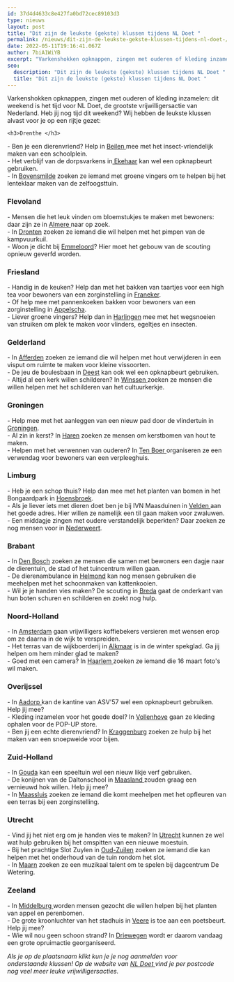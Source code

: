 ```yaml
---
id: 37d4d4633c8e427fa0bd72cec89103d3
type: nieuws
layout: post
title: "Dit zijn de leukste (gekste) klussen tijdens NL Doet "
permalink: /nieuws/dit-zijn-de-leukste-gekste-klussen-tijdens-nl-doet-/
date: 2022-05-11T19:16:41.067Z
author: 7biA1WiYB
excerpt: "Varkenshokken opknappen, zingen met ouderen of kleding inzamelen: dit weekend is het tijd voor NL Doet, de grootste vrijwilligersactie van Nederland. Heb jij nog tijd dit weekend? Wij hebben de leukste klussen alvast voor je op een rijtje gezet:  "
seo:
  description: "Dit zijn de leukste (gekste) klussen tijdens NL Doet "
  title: "Dit zijn de leukste (gekste) klussen tijdens NL Doet "
---
```

Varkenshokken opknappen, zingen met ouderen of kleding inzamelen: dit weekend is het tijd voor NL Doet, de grootste vrijwilligersactie van Nederland. Heb jij nog tijd dit weekend? Wij hebben de leukste klussen alvast voor je op een rijtje gezet:  

    <h3>Drenthe </h3>
<p>- Ben je een dierenvriend? Help in <a href="http://www.nldoet.nl/klus/bijenwerkdag-ikc-ga-de-ridder-zoemt" target="_blank">Beilen </a>mee met het insect-vriendelijk maken van een schoolplein. <br>- Het verblijf van de dorpsvarkens in<a href="https://www.nldoet.nl/klus/klussen-voor-de-dorpsvarkens"> Ekehaar</a> kan wel een opknapbeurt gebruiken. <br>- In <a href="https://www.nldoet.nl/klus/zelfoogsttuin-lenteklaar-maken" target="_blank">Bovensmilde</a> zoeken ze iemand met groene vingers om te helpen bij het lenteklaar maken van de zelfoogsttuin. </p>
<h3>Flevoland</h3>
<p>- Mensen die het leuk vinden om bloemstukjes te maken met bewoners: daar zijn ze in <a href="https://www.nldoet.nl/klus/het-bezorgen-van-een-leuke-dag-aan-de-clienten-van-ac-rondo" target="_blank">Almere </a>naar op zoek. <br>- In <a href="https://www.nldoet.nl/klus/kampvuurkuil-pimpen" target="_blank">Dronten</a> zoeken ze iemand die wil helpen met het pimpen van de kampvuurkuil. <br>- Woon je dicht bij <a href="https://www.nldoet.nl/klus/verven-van-het-clubhuis">Emmeloord</a>? Hier moet het gebouw van de scouting opnieuw geverfd worden.</p>
<h3>Friesland</h3>
<p>- Handig in de keuken? Help dan met het bakken van taartjes voor een high tea voor bewoners van een zorginstelling in <a href="https://www.nldoet.nl/klus/heel-keningstate-bakt" target="_blank">Franeker</a>.<br>- Of help mee met pannenkoeken bakken voor bewoners van een zorginstelling in <a href="https://www.nldoet.nl/klus/pannenkoeken-bakken-7" target="_blank">Appelscha</a>.<br>- Liever groene vingers? Help dan in <a href="https://www.nldoet.nl/klus/een-veld-voor-kinderen-vlinders-en-egels" target="_blank">Harlingen</a> mee met het wegsnoeien van struiken om plek te maken voor vlinders, egeltjes en insecten.</p>
<h3>Gelderland</h3>
<p>- In <a href="https://www.nldoet.nl/klus/onderhoud-vissput" target="_blank">Afferden</a> zoeken ze iemand die wil helpen met hout verwijderen in een visput om ruimte te maken voor kleine vissoorten.<br>- De jeu de boulesbaan in <a href="https://www.nldoet.nl/klus/het-opknappen-van-onze-jeu-de-boulebaan" target="_blank">Deest</a> kan ook wel een opknapbeurt gebruiken. <br>- Altijd al een kerk willen schilderen? In <a href="https://www.nldoet.nl/klus/cultuurkerkje-winssen-weer-op-kleur" target="_blank">Winssen </a>zoeken ze mensen die willen helpen met het schilderen van het cultuurkerkje. </p>
<h3>Groningen</h3>
<p>- Help mee met het aanleggen van een nieuw pad door de vlindertuin in <a href="https://www.nldoet.nl/klus/schelpen-aanbrengen-en-planten">Groningen</a>.<br>- Al zin in kerst? In <a href="https://www.nldoet.nl/klus/kerst-het-voorjaar">Haren</a> zoeken ze mensen om kerstbomen van hout te maken.  <br>- Helpen met het verwennen van ouderen? In <a href="https://www.nldoet.nl/klus/bloemhof-verwendag" target="_top">Ten Boer </a>organiseren ze een verwendag voor bewoners van een verpleeghuis.</p>
<h3>Limburg</h3>
<p>- Heb je een schop thuis? Help dan mee met het planten van bomen in het Bongaardpark in <a href="https://www.nldoet.nl/klus/bomen-planten-het-bongaardpark-hoensbroek" target="_blank">Hoensbroek</a>.<br>- Als je liever iets met dieren doet ben je bij IVN Maasduinen in <a href="https://www.nldoet.nl/klus/een-til-voor-zwaluwen" target="_blank">Velden </a>aan het goede adres. Hier willen ze namelijk een til gaan maken voor zwaluwen.<br>- Een middagje zingen met oudere verstandelijk beperkten? Daar zoeken ze nog mensen voor in <a href="https://www.nldoet.nl/klus/muziekmiddag-voor-ouderen" target="_blank">Nederweert</a>.</p>
<h3>Brabant</h3>
<p>- In <a href="https://www.nldoet.nl/klus/dat-ik-dit-nog-eens-mee-mag-maken" target="_blank">Den Bosch</a> zoeken ze mensen die samen met bewoners een dagje naar de dierentuin, de stad of het tuincentrum willen gaan.<br>- De dierenambulance in <a href="https://www.nldoet.nl/klus/verplaatsen-en-monteren-samenbouwen-kattenkooien" target="_blank">Helmond</a> kan nog mensen gebruiken die meehelpen met het schoonmaken van kattenkooien. <br>- Wil je je handen vies maken? De scouting in <a href="https://www.nldoet.nl/klus/boot-onderhoud">Breda</a> gaat de onderkant van hun boten schuren en schilderen en zoekt nog hulp.</p>
<h3>Noord-Holland</h3>
<p>- In <a href="https://www.nldoet.nl/klus/mooie-wensen-verspreiden">Amsterdam</a> gaan vrijwilligers koffiebekers versieren met wensen erop om ze daarna in de wijk te verspreiden.<br>- Het terras van de wijkboerderij in <a href="https://www.nldoet.nl/klus/terras-minder-glad-maken" target="_top">Alkmaar</a> is in de winter spekglad. Ga jij helpen om hem minder glad te maken? <br>- Goed met een camera? In <a href="https://www.nldoet.nl/klus/gezocht-mooi-handschrift-creatieveling-perfectionist-fotograaf-naaister" target="_blank">Haarlem </a>zoeken ze iemand die 16 maart foto's wil maken.</p>
<h3>Overijssel</h3>
<p>- In <a href="https://www.nldoet.nl/klus/opknappen-bestuurskamer-kantine" target="_blank">Aadorp </a>kan de kantine van ASV'57 wel een opknapbeurt gebruiken. Help jij mee? <br>- Kleding inzamelen voor het goede doel? In <a href="https://www.nldoet.nl/klus/inzameling-pop-store" target="_blank">Vollenhove</a> gaan ze kleding ophalen voor de POP-UP store. <br>- Ben jij een echte dierenvriend? In <a href="https://www.nldoet.nl/klus/snoepweide-voor-bijen-maken" target="_blank">Kraggenburg</a> zoeken ze hulp bij het maken van een snoepweide voor bijen.</p>
<h3>Zuid-Holland</h3>
<p>- In <a href="https://www.nldoet.nl/klus/speeltuin-weer-speelbaar-maken">Gouda</a> kan een speeltuin wel een nieuw likje verf gebruiken. <br>- De konijnen van de Daltonschool in <a href="https://www.nldoet.nl/klus/vernieuwen-konijnenhok" target="_blank">Maasland </a>zouden graag een vernieuwd hok willen. Help jij mee? <br>- In <a href="https://www.nldoet.nl/klus/opfleuren-van-ons-terras" target="_blank">Maassluis</a> zoeken ze iemand die komt meehelpen met het opfleuren van een terras bij een zorginstelling.</p>
<h3>Utrecht  </h3>
<p>- Vind jij het niet erg om je handen vies te maken? In <a href="https://www.nldoet.nl/klus/nieuwe-kindermoestuin" target="_blank">Utrecht</a> kunnen ze wel wat hulp gebruiken bij het omspitten van een nieuwe moestuin.<br>- Bij het prachtige Slot Zuylen in <a href="https://www.nldoet.nl/klus/kom-helpen-op-slot-zuylen-0" target="_blank">Oud-Zuilen</a> zoeken ze iemand die kan helpen met het onderhoud van de tuin rondom het slot.<br>- In <a href="https://www.nldoet.nl/klus/muzikaal-talent" target="_top">Maarn</a> zoeken ze een muzikaal talent om te spelen bij dagcentrum De Wetering.  </p>
<h3>Zeeland</h3>
<p>- In <a href="https://www.nldoet.nl/klus/planten-van-appel-en-peren-bomen" target="_blank">Middelburg </a>worden mensen gezocht die willen helpen bij het planten van appel en perenbomen.  <br>- De grote kroonluchter van het stadhuis in <a href="https://www.nldoet.nl/klus/kroonluchter-poetsen" target="_blank">Veere</a> is toe aan een poetsbeurt. Help jij mee? <br>- Wie wil nou geen schoon strand? In <a href="https://www.nldoet.nl/klus/een-plasticvrij-strand" target="_blank">Driewegen</a> wordt er daarom vandaag een grote opruimactie georganiseerd. </p>
<p><em>Als je op de plaatsnaam klikt kun je je nog aanmelden voor onderstaande klussen! Op de website van <a href="https://www.nldoet.nl" target="_blank">NL Doet </a>vind je per postcode nog veel meer leuke vrijwilligersacties. </em></p>  
